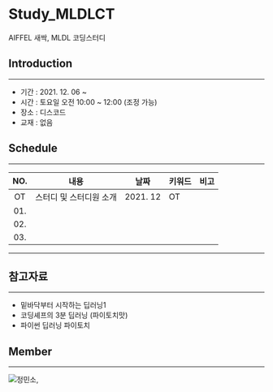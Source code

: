 # Study_MLDLCT
AIFFEL 새싹, MLDL 코딩스터디 

## Introduction
------------
* 기간 : 2021. 12. 06 ~
* 시간 : 토요일 오전 10:00 ~ 12:00 (조정 가능)
* 장소 : 디스코드
* 교재 : 없음
  
## Schedule
---
|  NO.  |     내용    |      날짜     |      키워드      |     비고     |
|:-----:| -------------------------------- |:---------------:|--------------------------|--------------------------|
| OT  |스터디 및 스터디원 소개 | 2021. 12 | OT | |
| 01. | ||| |
| 02. |||| |
| 03. |||| |
---


## 참고자료
------------
* 밑바닥부터 시작하는 딥러닝1
* 코딩셰프의 3분 딥러닝 (파이토치맛)
* 파이썬 딥러닝 파이토치

## Member
------------
![정민소](https://github.com/minssoj/), 
